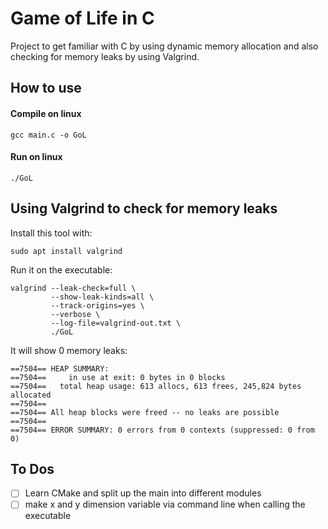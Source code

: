 # Game of Life in C
Project to get familiar with C by using dynamic memory allocation and also checking for memory leaks by using Valgrind.

## How to use
#### Compile on linux
```
gcc main.c -o GoL
```

#### Run on linux
```
./GoL
```


## Using Valgrind to check for memory leaks
Install this tool with:
```
sudo apt install valgrind
```

Run it on the executable:
```
valgrind --leak-check=full \
         --show-leak-kinds=all \
         --track-origins=yes \
         --verbose \
         --log-file=valgrind-out.txt \
         ./GoL
```

It will show 0 memory leaks:
```
==7504== HEAP SUMMARY:
==7504==     in use at exit: 0 bytes in 0 blocks
==7504==   total heap usage: 613 allocs, 613 frees, 245,824 bytes allocated
==7504== 
==7504== All heap blocks were freed -- no leaks are possible
==7504== 
==7504== ERROR SUMMARY: 0 errors from 0 contexts (suppressed: 0 from 0)
```

## To Dos
- [ ] Learn CMake and split up the main into different modules
- [ ] make x and y dimension variable via command line when calling the executable